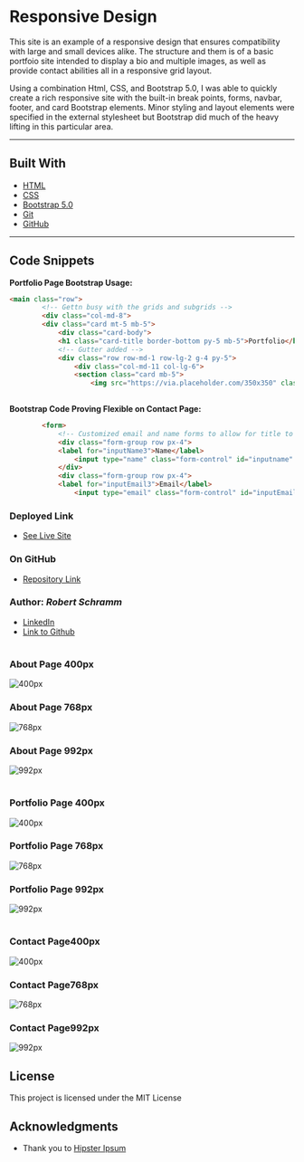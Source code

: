 # Responsive Design

This site is an example of a responsive design that ensures compatibility with large and small devices alike.  The structure and them is of a basic portfoio site intended to display a bio and multiple images, as well as provide contact abilities all in a responsive grid layout.

Using a combination Html, CSS, and Bootstrap 5.0, I was able to quickly create a rich responsive site with the built-in break points, forms, navbar, footer, and card Bootstrap elements. Minor styling and layout elements were specified in the external stylesheet but Bootstrap did much of the heavy lifting in this particular area.

---------
## Built With

* [HTML](https://developer.mozilla.org/en-US/docs/Web/HTML)
* [CSS](https://developer.mozilla.org/en-US/docs/Web/CSS)
* [Bootstrap 5.0](https://getbootstrap.com/)
* [Git](https://git-scm.com/)
* [GitHub](https://github.com/)

-----
## Code Snippets

**Portfolio Page Bootstrap Usage:**
```html
<main class="row">
        <!-- Gettn busy with the grids and subgrids -->
        <div class="col-md-8">
        <div class="card mt-5 mb-5">
            <div class="card-body">
            <h1 class="card-title border-bottom py-5 mb-5">Portfolio</h1>
            <!-- Gutter added -->
            <div class="row row-md-1 row-lg-2 g-4 py-5">
                <div class="col-md-11 col-lg-6">
                <section class="card mb-5">
                    <img src="https://via.placeholder.com/350x350" class="card-img-top" alt="Portfolio-Element-1">
                        
```

**Bootstrap Code Proving Flexible on Contact Page:**
```html
        <form>
            <!-- Customized email and name forms to allow for title to appear above fields -->
            <div class="form-group row px-4">
            <label for="inputName3">Name</label>
                <input type="name" class="form-control" id="inputname" placeholder="Name">
            </div>
            <div class="form-group row px-4">
            <label for="inputEmail3">Email</label>
                <input type="email" class="form-control" id="inputEmail3" placeholder="Email">
```

### Deployed Link

* [See Live Site](https://rbrtpublic1.github.io/Responsive-design/)

### On GitHub

* [Repository Link](https://github.com/rbrtpublic1/Responsive-design)

### Author: *Robert Schramm*
- [LinkedIn](https://www.linkedin.com/in/robertwschramm/)
- [Link to Github](https://github.com/rbrtpublic1)

#
### About Page 400px
![400px](Screenshots/about-400px.png)
### About Page 768px
![768px](Screenshots/about-768px.png)
### About Page 992px
![992px](Screenshots/about-992px.png)

#
### Portfolio Page 400px
![400px](Screenshots/portfolio-400px.png)
### Portfolio Page 768px
![768px](Screenshots/portfolio-768px.png)
### Portfolio Page 992px
![992px](Screenshots/portfolio-992px.png)

#
### Contact Page400px
![400px](Screenshots/contact-400px.png)
### Contact Page768px
![768px](Screenshots/contact-768px.png)
### Contact Page992px
![992px](Screenshots/contact-992px.png)

## License

This project is licensed under the MIT License 

## Acknowledgments

* Thank you to [Hipster Ipsum](https://hipsum.co/)
